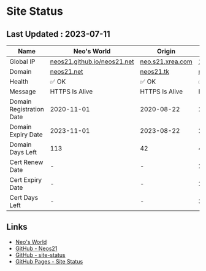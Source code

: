 # Site Status


## Last Updated : 2023-07-11

| Name | Neo's World | Origin | OCI 1 |
|------|---|---|---|
| Global IP                | [neos21.github.io/neos21.net](http://neos21.github.io/neos21.net/) | [neo.s21.xrea.com](http://neo.s21.xrea.com/) | [140.238.56.203](http://140.238.56.203/) |
| Domain                   | [neos21.net](https://neos21.net/) | [neos21.tk](https://neos21.tk/) | [neos21-oci.cf](https://neos21-oci.cf/) |
| Health                   | ✅ OK | ✅ OK | ✅ OK |
| Message                  | HTTPS Is Alive | HTTPS Is Alive | HTTPS Is Alive |
| Domain Registration Date | 2020-11-01 | 2020-08-22 | 2020-08-22 |
| Domain Expiry Date       | 2023-11-01 | 2023-08-22 | 2023-08-22 |
| Domain Days Left         | 113 | 42 | 42 |
| Cert Renew Date          | - | - | 2023-07-01 |
| Cert Expiry Date         | - | - | 2023-08-19 |
| Cert Days Left           | - | - | 39 |


## Links

- [Neo's World](https://neos21.net/)
- [GitHub - Neos21](https://github.com/Neos21/)
- [GitHub - site-status](https://github.com/Neos21/site-status)
- [GitHub Pages - Site Status](https://neos21.github.io/site-status/)
